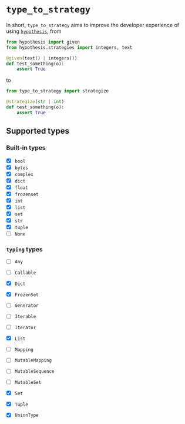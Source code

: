 # `type_to_strategy`

In short, `type_to_strategy` aims to improve the developer experience of using [`hypothesis`](https://github.com/HypothesisWorks/hypothesis), from

```python
from hypothesis import given
from hypothesis.strategies import integers, text

@given(text() | integers())
def test_something(o):
    assert True
```

to

```python
from type_to_strategy import strategize

@strategize(str | int)
def test_something(o):
    assert True
```

## Supported types
### Built-in types
- [X] `bool`
- [X] `bytes`
- [X] `complex`
- [X] `dict`
- [X] `float`
- [X] `frozenset`
- [X] `int`
- [X] `list`
- [X] `set`
- [X] `str`
- [X] `tuple`
- [ ] `None`

### `typing` types
- [ ] `Any`
- [ ] `Callable`
- [X] `Dict`
- [X] `FrozenSet`
- [ ] `Generator`
- [ ] `Iterable`
- [ ] `Iterator`
- [X] `List`
- [ ] `Mapping`
- [ ] `MutableMapping`
- [ ] `MutableSequence`
- [ ] `MutableSet`
- [X] `Set`
- [X] `Tuple`
- [X] `UnionType`

